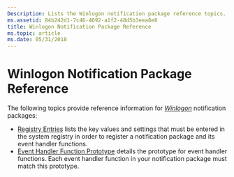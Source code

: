 ```yaml
---
Description: Lists the Winlogon notification package reference topics.
ms.assetid: 84b242d1-7c46-4692-a1f2-48d5b3eea8e8
title: Winlogon Notification Package Reference
ms.topic: article
ms.date: 05/31/2018
---
```


# Winlogon Notification Package Reference

The following topics provide reference information for [*Winlogon*](../secgloss/w-gly.md) notification packages:

-   [Registry Entries](registry-entries.md) lists the key values and settings that must be entered in the system registry in order to register a notification package and its event handler functions.
-   [Event Handler Function Prototype](event-handler-function-prototype.md) details the prototype for event handler functions. Each event handler function in your notification package must match this prototype.

 

 